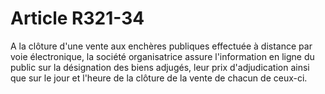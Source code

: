 # Article R321-34

A la clôture d'une vente aux enchères publiques effectuée à distance par voie électronique, la société organisatrice assure l'information en ligne du public sur la désignation des biens adjugés, leur prix d'adjudication ainsi que sur le jour et l'heure de la clôture de la vente de chacun de ceux-ci.